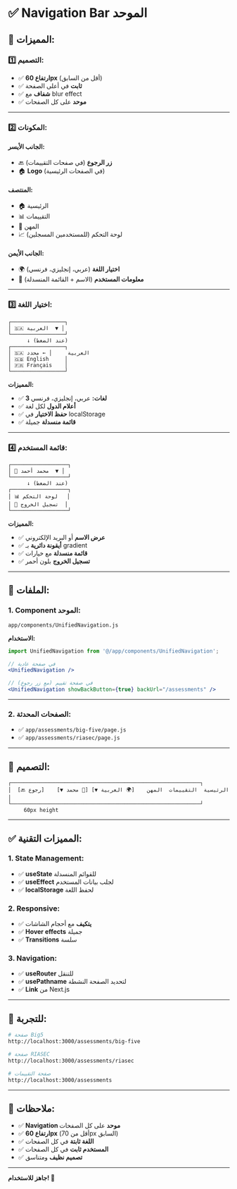 # ✅ Navigation Bar الموحد

## 🎯 المميزات:

### **1️⃣ التصميم:**
- ✅ **ارتفاع 60px** (أقل من السابق)
- ✅ **ثابت** في أعلى الصفحة
- ✅ **شفاف** مع blur effect
- ✅ **موحد** على كل الصفحات

---

### **2️⃣ المكونات:**

#### **الجانب الأيسر:**
- 🔙 **زر الرجوع** (في صفحات التقييمات)
- 🏠 **Logo** (في الصفحات الرئيسية)

#### **المنتصف:**
- 🏠 الرئيسية
- 📊 التقييمات
- 💼 المهن
- 📈 لوحة التحكم (للمستخدمين المسجلين)

#### **الجانب الأيمن:**
- 🌍 **اختيار اللغة** (عربي، إنجليزي، فرنسي)
- 👤 **معلومات المستخدم** (الاسم + القائمة المنسدلة)

---

### **3️⃣ اختيار اللغة:**

```
┌─────────────────┐
│ 🇸🇦 العربية  ▼ │
└─────────────────┘
      ↓ (عند الضغط)
┌─────────────────┐
│ 🇸🇦 العربية     │ ← محدد
│ 🇬🇧 English     │
│ 🇫🇷 Français    │
└─────────────────┘
```

**المميزات:**
- ✅ **3 لغات:** عربي، إنجليزي، فرنسي
- ✅ **أعلام الدول** لكل لغة
- ✅ **حفظ الاختيار** في localStorage
- ✅ **قائمة منسدلة** جميلة

---

### **4️⃣ قائمة المستخدم:**

```
┌──────────────────┐
│ 👤 محمد أحمد  ▼ │
└──────────────────┘
      ↓ (عند الضغط)
┌──────────────────┐
│ 📊 لوحة التحكم   │
│ 🚪 تسجيل الخروج  │
└──────────────────┘
```

**المميزات:**
- ✅ **عرض الاسم** أو البريد الإلكتروني
- ✅ **أيقونة دائرية** بـ gradient
- ✅ **قائمة منسدلة** مع خيارات
- ✅ **تسجيل الخروج** بلون أحمر

---

## 📁 الملفات:

### **1. Component الموحد:**
```
app/components/UnifiedNavigation.js
```

**الاستخدام:**
```jsx
import UnifiedNavigation from '@/app/components/UnifiedNavigation';

// في صفحة عادية
<UnifiedNavigation />

// في صفحة تقييم (مع زر رجوع)
<UnifiedNavigation showBackButton={true} backUrl="/assessments" />
```

---

### **2. الصفحات المحدثة:**
- ✅ `app/assessments/big-five/page.js`
- ✅ `app/assessments/riasec/page.js`

---

## 🎨 التصميم:

```
┌────────────────────────────────────────────────────────────┐
│  [🔙 رجوع]    الرئيسية  التقييمات  المهن    [🌍 العربية ▼] [👤 محمد ▼] │
└────────────────────────────────────────────────────────────┘
     60px height
```

---

## ✅ المميزات التقنية:

### **1. State Management:**
- ✅ **useState** للقوائم المنسدلة
- ✅ **useEffect** لجلب بيانات المستخدم
- ✅ **localStorage** لحفظ اللغة

### **2. Responsive:**
- ✅ **يتكيف** مع أحجام الشاشات
- ✅ **Hover effects** جميلة
- ✅ **Transitions** سلسة

### **3. Navigation:**
- ✅ **useRouter** للتنقل
- ✅ **usePathname** لتحديد الصفحة النشطة
- ✅ **Link** من Next.js

---

## 🧪 للتجربة:

```bash
# صفحة Big5
http://localhost:3000/assessments/big-five

# صفحة RIASEC
http://localhost:3000/assessments/riasec

# صفحة التقييمات
http://localhost:3000/assessments
```

---

## 📝 ملاحظات:

- ✅ **Navigation موحد** على كل الصفحات
- ✅ **ارتفاع 60px** (أقل من 70px السابق)
- ✅ **اللغة ثابتة** في كل الصفحات
- ✅ **المستخدم ثابت** في كل الصفحات
- ✅ **تصميم نظيف** ومتناسق

---

**جاهز للاستخدام! 🚀**
